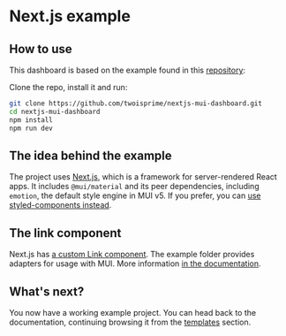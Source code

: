 # Next.js example

## How to use

This dashboard is based on the example found in this [repository](https://github.com/mui-org/material-ui):

Clone the repo, install it and run:

```sh
git clone https://github.com/twoisprime/nextjs-mui-dashboard.git
cd nextjs-mui-dashboard
npm install
npm run dev
```

## The idea behind the example

The project uses [Next.js](https://github.com/vercel/next.js), which is a framework for server-rendered React apps.
It includes `@mui/material` and its peer dependencies, including `emotion`, the default style engine in MUI v5.
If you prefer, you can [use styled-components instead](https://mui.com/guides/interoperability/#styled-components).

## The link component

Next.js has [a custom Link component](https://nextjs.org/docs/api-reference/next/link).
The example folder provides adapters for usage with MUI.
More information [in the documentation](https://mui.com/guides/routing/#next-js).

## What's next?

You now have a working example project.
You can head back to the documentation, continuing browsing it from the [templates](https://mui.com/getting-started/templates/) section.
